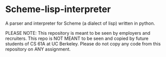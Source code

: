 # Scheme-lisp-interpreter
A parser and interpreter for Scheme (a dialect of lisp) written in python.

PLEASE NOTE: This repository is meant to be seen by employers and recruiters. This repo is NOT MEANT to be seen and copied by future students of CS 61A at UC Berkeley. Please do not copy any code from this repository on ANY assignment.

